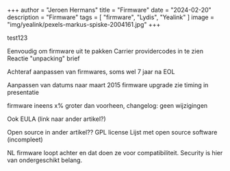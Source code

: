 +++
author = "Jeroen Hermans"
title = "Firmware"
date = "2024-02-20"
description = "Firmware"
tags = [
    "firmware", "Lydis", "Yealink"
]
image = "img/yealink/pexels-markus-spiske-2004161.jpg"
+++

test123
<!--more-->
Eenvoudig om firmware uit te pakken
Carrier providercodes in te zien
Reactie "unpacking" brief

Achteraf aanpassen van firmwares, soms wel 7 jaar na EOL

Aanpassen van datums naar maart 2015
firmware upgrade
zie timing in presentatie

firmware ineens x% groter dan voorheen, changelog: geen wijzigingen

Ook EULA (link naar ander artikel?)

Open source in ander artikel??
GPL license
Lijst met open source software (incompleet)

NL firmware loopt achter en dat doen ze voor compatibiliteit. Security is hier van ondergeschikt belang.
